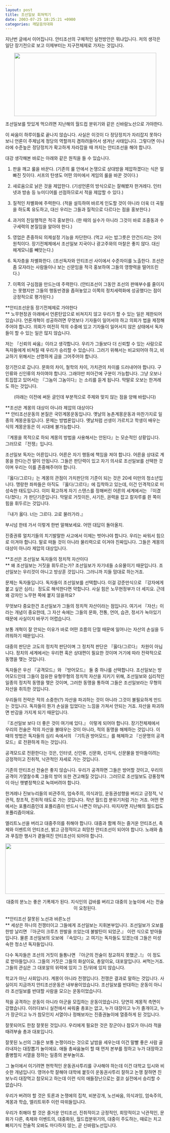 ```yaml
---
layout: post
title: 조선일보 회쳐먹기
date: 2003-07-25 18:25:21 +0900
categories: 깨달음의대화
---
```

지난번 글에서 이어집니다. 안티조선의 구체적인 실천방안은 뭐냐입니다. 저의 생각은 일단 장기전으로 보고 이제부터는 지구전체제로 가자는 것입니다. 

<p align="center">
  <img src="http://drkimz.com/technote/board/private/upimg/1059123425.jpg" width="449" height="200" border="0" />
</p>

<p align="left">
  조선일보를 맛있게 먹으려면 지난해의 월드컵 분위기와 같은 신바람노선으로 가야한다.
</p>

이 싸움이 하루이틀로 끝나지 않습니다. 사실은 이것이 다 정당정치가 자리잡지 못하다 보니 언론이 주제넘게 정당의 역할까지 겸하려들어서 생겨난 사태입니다. 그렇다면 이나라에 수준높은 정당정치가 확고하게 자라잡을 때 까지는 안티조선을 해야 합니다. 

대강 생각해본 바로는 아래와 같은 원칙을 들 수 있습니다. 

1. 판을 깨고 룰을 바꾼다. (기존의 룰 안에서 논쟁으로 상대방을 제압하겠다는 식은 얼빠진 짓이다. 서프의 탄생도 어떤 의미에서 게임의 룰을 바꾼 것이다.)

2. 새로움으로 낡은 것을 제압한다. (기성언론의 방식으로는 잘해봤자 한겨레다. 인터넷과 방송 등 뉴미디어를 선점하므로서 적을 제압할 수 있다.)

3. 질적인 차별화에 주력한다. (적을 설득하여 바르게 인도할 것이 아니라 더욱 더 곡필을 하도록 유도하고, 대신 우리는 그들과 질적으로 다르다는 점을 홍보한다.)

4. 과거의 친일행적은 적극 홍보한다. (한 때의 실수가 아니라 그것이 바로 조중동과 수구세력의 본질임을 알아야 한다.) 

5. 영업은 존중하되 의제설정 기능을 차단한다. (먹고 사는 밥그릇은 안건드리는 것이 원칙이다. 장기전체제에서 조선일보 지국이나 광고주와의 마찰은 좋지 않다. 대신 헤게모니를 빼앗는다.) 

6. 독자층을 차별화한다. (조선독자와 안티조선 사이에서 수준차이를 노출한다. 조선은 좀 모자라는 사람들이나 보는 신문임을 적극 홍보하여 그들의 영향력을 떨어뜨린다.)

7. 이쪽의 구심점을 만드는데 주력한다. (안티조선이 그동안 조선의 판매부수를 줄이지는 못했지만 그들의 행동반경을 좁혀놓았고 이쪽의 정치세력화에 성공했다는 점이 긍정적으로 평가된다.) 

**안티조선운동 장기전체제로 가야한다   
** 노무현정권 아래에서 언론탄압으로 비쳐지지 않고 우리가 할 수 있는 일은 제한되어 있습니다. 언론개혁이 성공하려면 무엇보다 기자들이 일어서야 하고 의회가 법을 제정해주어야 합니다. 의회가 여전히 적의 수중에 있고 기자들이 일어서지 않은 상태에서 독자들이 할 수 있는 일은 많지 않습니다. 

저는 『신뢰의 싸움』이라고 생각합니다. 우리가 그들보다 더 신뢰할 수 있는 사람으로 독자들에게 비쳐질 때 우리가 승리할 수 있습니다. 그러기 위해서는 비교되어야 하고, 비교하기 위해서는 선명하게 금을 그어주어야 합니다. 

장기전으로 갑니다. 문화의 차이, 철학의 차이, 가치관의 차이를 드러내어야 합니다. 구인류와 신인류의 차이여야 합니다. 그래야만 피아간에 구분이 가능합니다. 그냥 오보나 트집잡고 있어서는 『그놈이 그놈이다』는 소리를 듣게 됩니다. 막말로 오보는 한겨레도 하는 것입니다.

<p align="center">
  (아래는 이전에 써둔 글인데 부분적으로 주제와 맞지 않는 점을 양해 바랍니다)
</p>

**조선은 계몽의 대상이 아니라 제압의 대상이다  
** 안티조선운동의 본질은 국민계몽운동입니다. 옛날의 농촌계몽운동과 마찬가지로 일종의 계몽운동입니다. 문제는 방법론입니다. 옛날처럼 선생이 가르치고 학생이 배우는 식의 계몽운동은 이 시대에 불가능합니다. 

『계몽을 목적으로 하되 계몽의 방법을 사용해서는 안된다』는 모순적인 상황입니다. 그러므로 『전쟁』입니다. 

조선일보 독자는 어른입니다. 어른은 자기 행동에 책임을 져야 합니다. 어른을 상대로 계몽을 한다는건 말이 안됩니다. 그들은 판단력이 있고 자기 의사로 조선일보를 선택한 것이며 우리는 이를 존중해주어야 합니다. 

『옳다/그르다』는 계몽의 관점이 가치판단의 기준이 되는 것은 20세 미만의 청소년입니다. 맹랑한 좌파들은 아직도 『옳다/그르다』에 집착하고 있는데, 이건 인격적으로 미성숙한 태도입니다. 이미 확고하게 자기 스탠스를 정해버린 어른의 세계에서는 『이겼다/졌다』가 판단기준입니다. 막말로 거짓이든, 사기든, 권력을 잡고 칼자루를 쥔 쪽이 힘을 휘두르는 것입니다. 

『내가 옳다. 너는 그르다. 고로 물러가라.』 

부시넘 한테 가서 이렇게 한번 말해보세요. 어떤 대답이 돌아올지. 

진중권류 얼치기들의 치기발랄한 사고에서 이제는 벗어나야 합니다. 우리는 싸워서 힘으로 이겨야 합니다. 말로 떠들 것이 아니라 물리력으로 이겨야 진짜입니다. 그들은 계몽의 대상이 아니라 제압의 대상입니다. 

**조선은 조선일보 독자들의 정치적 자산이다  
** 왜 조선일보는 거짓을 휘두르는가? 조선일보가 자기네들 소유물이기 때문입니다. 조선일보는 우리것이 아니고 방상훈 것입니다. 그러니까 지들 맘대로 하는거죠. 

문제는 독자들입니다. 독자들이 조선일보를 선택합니다. 이걸 강준만식으로 『강자에게 붙고 싶은 심리』 정도로 해석한다면 약합니다. 사실 힘은 노무현정부가 더 세지요. 근데 왜 강자인 노무현 쪽에 붙지 않을까요? 

무엇보다 중요한건 조선일보가 그들의 정치적 자산이라는 점입니다. 여기서 『자산』이라는 개념이 중요한데, 그 자산 속에는 그들의 문화, 전통, 언어, 습관, 정서가 녹아있기 때문에 사실이지 바꾸기 어렵습니다. 

보통 개혁이 잘 안되는 이유가 바로 어떤 흐름의 단절 때문에 일어나는 자산의 손실을 두려워하기 때문입니다. 

대중의 판단은 고도의 정치적 판단이며 그 정치적 판단은 『옳다/그르다』 차원이 아닙니다. 정치의 세계에서는 우리편 혹은 상대편이 필요한 것이며 거기에 따라 전략적으로 동맹을 맺는 것입니다. 

독자들은 우선 『공격모드』와 『방어모드』 둘 중 하나를 선택합니다. 조선일보는 방어모드인데 그들이 점유한 유형무형의 정치적 자산을 지키기 위해, 조선일보와 심리적인 일종의 정치적 동맹을 맺은 것이며, 그러한 동맹을 통하여 그들은 조선일보라는 무형의 자산을 취득한 것입니다.

우리들의 전략은 적의 소중한(?) 자산을 파괴하는 것이 아니라 그것이 불필요하게 만드는 것입니다. 독자들이 뭔가 손실을 입었다는 느낌을 가져서 안되는 거죠. 자산을 파괴하면 반감을 가지게 되기 때문입니다. 

『조선일보 보다 더 좋은 것이 여기에 있다.』 이렇게 되어야 합니다. 장기전체제에서 우리의 전술은 적의 자산을 불태우는 것이 아니라, 적의 동맹을 해체하는 것입니다. 이 때의 방법은 독자들의 심리 속에서의 『기득권 방어모드』를 해체하고 『신문명의 공격모드』로 전환하게 하는 것입니다. 

공격모드로 전환한다는 것은, 인터넷, 신인류, 신문화, 신지식, 신문물을 받아들이려는 긍정적이고 진취적, 낙관적인 자세로 가는 것입니다. 

기존의 안티조선 전술은 좋지 않습니다. 우리가 공격하면 그들은 방어할 것이고, 우리의 공격이 가열찰수록 그들의 방어 또한 견고해질 것입니다. 그러므로 조선일보도 강풍정책이 아닌 햇볕정책으로 녹여버려야 합니다. 

한겨레나 진보누리들의 비관주의, 엄숙주의, 의식과잉, 운동권성향을 버리고 긍정적, 낙관적, 창조적, 진취적 태도로 가는 것입니다. 작년 월드컵 분위기처럼 가는 거죠. 어떤 면에서는 포퓰리즘인데 포퓰리즘이 반드시 나쁜건 아닙니다. 따지자면 지난해의 월드컵도 포퓰리즘이에요. 

엘리트노선을 버리고 대중주의를 취해야 합니다. 대중과 함께 하는 즐거운 안티조선, 축제와 이벤트의 안티조선, 밝고 긍정적이고 희망찬 안티조선이 되어야 합니다. 노래와 춤과 푸짐한 행사가 곁들여진 안티조선이 되어야 합니다. 

<p align="center">
  <img src="http://drkimz.com/technote/board/private/upimg/1059123623.jpg" width="595" height="160" border="0" />
</p>

<p align="center">
  대중의 분노는 좋은 기폭제가 된다. 지식인의 갑바를 버리고 대중의 눈높이에 서는 전술이 요청된다.
</p>

**안티조선 잘못된 노선과 바른노선  
** 세상은 하나의 전쟁터이고 그들에게 조선일보는 지휘본부입니다. 조선일보가 오보를 한방 날리면 『아군이 크루즈 한발을 쏘았는데 불발탄이 되었군.』 이런 식으로 받아들입니다. 물론 조선일보의 오보에 『속았다』고 여기는 독자들도 있겠는데 그들은 미성숙한 청소년 독자들입니다. 

다수 독자들은 조선의 거짓이 들통나면 『아군의 전술이 정교하지 못했군..!』 이 정도로 받아들입니다. 그들의 거짓은 그들의 화살이요, 총알이요, 대포알입니다. 써먹는거죠. 그들의 관심은 그 대포알의 위력에 있지 그 진/위에 있지 않습니다. 

학교가 아닌 사회입니다. 계몽이 아니라 전쟁입니다. 전쟁은 결과로 말하는 것입니다. 사실이지 지금까지 안티조선운동은 내부용이었습니다. 조선일보를 반대하는 운동이 아니라 조선일보를 반대할 사람을 모으는 운동이었습니다. 

적을 공격하는 운동이 아니라 아군을 모집하는 운동이었습니다. 당연히 계몽적 측면이 강했습니다. 이러다보니 실전에서 싸워줄 총포는 없고, 누가 대장이고 누가 졸개이고, 누가 장군이고 누가 참모인지 서열이나 정해보자는 진중권놀이에 열중하게 된 것입니다. 

잘못되어도 한참 잘못된 것입니다. 우리에게 필요한 것은 장군이나 참모가 아니라 적을 때려부술 총과 대포입니다. 

잘못된 노선의 그들은 보통 논쟁이라는 것으로 날밤을 세우는데 이건 말빨 좋은 사람 골라내자는 대장뽑기 놀이에요. 애들 총싸움놀이 할 때 먼저 본부를 정하고 누가 대장하고 졸병할지 서열을 정하는 일종의 본부놀이죠. 

그 놀이에서 이기려면 현학적인 운동권사투리를 구사해야 하는데 이건 대학교 입시와 비슷한 개념입니다. 영어수학 잘해야 대학에 붙듯이 운동권사투리 잘하고 논쟁 잘하면 진보누리 대장먹고 참모되고 하는데 이런 식의 애들장난으로는 결코 실전에서 승리할 수 없습니다. 

우리가 버려야 할 것은 토론과 논쟁에의 집착, 비분강개, 노선싸움, 의식과잉, 엄숙주의, 계몽과 학습, 엘리트위주 이런 따위들입니다. 

우리가 취해야 할 것은 즐거운 안티조선, 진취적이고 긍정적인, 희망적이고 낙관적인, 문화가 다른, 축제와 이벤트의, 대중화된, 월드컵분위기의, 대중이 주도하는, 때로는 치고 빠지기식 전술적 오바도 마다하지 않는, 곧 신바람노선입니다.